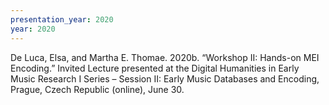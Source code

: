 ```yaml
---
presentation_year: 2020
year: 2020
---
```


De Luca, Elsa, and Martha E. Thomae. 2020b. “Workshop II: Hands-on MEI Encoding.” Invited Lecture presented at the Digital Humanities in Early Music Research I Series – Session II: Early Music Databases and Encoding, Prague, Czech Republic (online), June 30.
